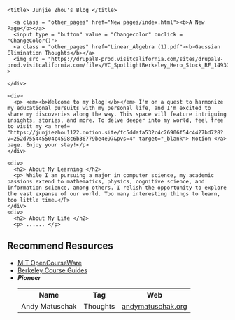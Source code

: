 <html>

  <head>
    <link href="https://fonts.googleapis.com/css?family=Architects+Daughter&display=swap" rel="stylesheet">
    <link href="https://fonts.googleapis.com/css2?family=Gloria+Hallelujah&display=swap" rel="stylesheet">
    <link hre="https://fonts.googleapis.com/css?family=Open+Sans:300,600" rel="stylesheet">
    <link rel="stylesheet" href="styles.css">
    
    <title> Junjie Zhou's Blog </title>
  </head>
  <body id = "bodyColor">
    <div>
    
      <a class = "other_pages" href="New pages/index.html"><b>A New Page</b></a>
      <input type = "button" value = "Changecolor" onclick = "ChangeColor()">
      <a class = "other_pages" href="Linear_Algebra (1).pdf"><b>Gaussian Elimination Thoughts</b></a>
      <img src = "https://drupal8-prod.visitcalifornia.com/sites/drupal8-prod.visitcalifornia.com/files/VC_SpotlightBerkeley_Hero_Stock_RF_149303390_1280x640.jpg" >
      
    </div>

    <div>
      <p> <em><b>Welcome to my blog!</b></em> I'm on a quest to harmonize my educational pursuits with my personal life, and I'm excited to share my discoveries along the way. This space will feature intriguing insights, stories, and more. To delve deeper into my world, feel free to visit my <a href= "https://junjiezhou1122.notion.site/fc5ddafa532c4c26906f54c4427bd728?v=252d755445504c4598c6b36779be4e97&pvs=4" target="_blank"> Notion </a> page. Enjoy your stay!</p>
    </div>

    <div>
      <h2> About My Learning </h2>
      <p> While I am pursuing a major in computer science, my academic passions extend to mathematics, physics, cognitive science, and information science, among others. I relish the opportunity to explore the vast expanse of our world. Too many interesting things to learn, too little time.</P>
    </div>
    <div>
      <h2> About My Life </h2>
      <p> ...... </p>
  </div>
    <div>
  <h2> Recommend Resources </h2>
  <ul>
    <li> <a href= "https://ocw.mit.edu/"> MIT OpenCourseWare </a> </li>
    <li> <a href = "https://hkn.eecs.berkeley.edu/courseguides"> Berkeley Course Guides </a> </li>
    <li> 
      <em><b>Pioneer</b></em>
      <table>
        <tr>
          <th> Name </th>
          <th> Tag </th>
          <th> Web </th>
        </tr>
        <tr>
          <td> Andy Matuschak </td>
          <td> Thoughts </td>
          <td> <a href= "https://andymatuschak.org/"> andymatuschak.org </a> </td> 
        </tr>
      </table>
    </li>
  </ul>
</div>
<script src="scripts.js"></script>
